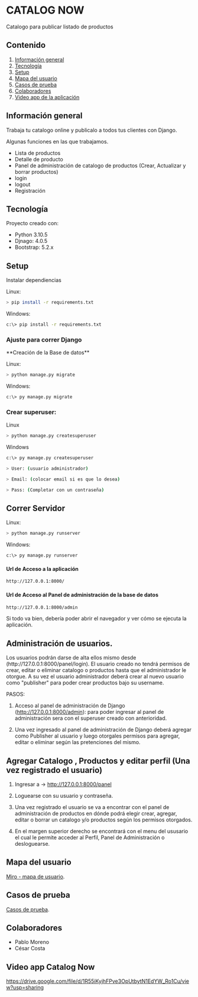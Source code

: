 # CATALOG NOW
Catalogo para publicar listado de productos

## Contenido
1. [Información general](#información-general)
2. [Tecnología](#tecnología)
3. [Setup](#setup)
4. [Mapa del usuario](#mapa-del-usuario)
5. [Casos de prueba](#casos-de-prueba)
6. [Colaboradores](#colaboradores)
7. [Video app de la aplicación](#video-app-catalog-now)



## Información general
<p>Trabaja tu catalogo online y publicalo a todos tus clientes con Django.</p>
<p>Algunas funciones en las que trabajamos.</p>

- Lista de productos
- Detalle de producto
- Panel de administración de catalogo de productos (Crear, Actualizar y borrar productos)
- login
- logout
- Registración

## Tecnología
<p>Proyecto creado con:</p>

- Python 3.10.5
- Djnago: 4.0.5
- Bootstrap: 5.2.x    

## Setup
<p>Instalar dependiencias</p>

Linux:
```bash
> pip install -r requirements.txt
```
Windows:
```bash
c:\> pip install -r requirements.txt
```

### Ajuste para correr Django
<p>**Creación de la Base de datos**</p>

Linux:
```bash
> python manage.py migrate 
```
Windows:
```bash
c:\> py manage.py migrate
```

### Crear superuser: 

Linux
```bash
> python manage.py createsuperuser
```

Windows
```bash
c:\> py manage.py createsuperuser
```

```bash
> User: (usuario administrador)

> Email: (colocar email si es que lo desea)

> Pass: (Completar con un contraseña)
```

## Correr Servidor

Linux:
```bash
> python manage.py runserver
```
Windows:
```bash
c:\> py manage.py runserver
```

####  Url de Acceso a la aplicación
```bash
http://127.0.0.1:8000/
```
 
#### Url de Acceso al Panel de administración de la base de datos
```bash
http://127.0.0.1:8000/admin 
```
<p>Si todo va bien, debería poder abrir el navegador y ver cómo se ejecuta la aplicación.</p>

## Administración de usuarios.
<p>Los usuarios podrán darse de alta ellos mismo desde (http://127.0.0.1:8000/panel/login). El usuario creado no tendrá permisos de crear, editar o eliminar catalogo o productos hasta que el administrador le otorgue. A su vez el usuario administrador deberá crear al nuevo usuario como "publisher" para poder crear productos bajo su username.</p>

PASOS:
1. Acceso al panel de administración de Django (http://127.0.0.1:8000/admin):
 para poder ingresar  al panel de administración sera con el superuser creado con anterioridad. 

2. Una vez ingresado al panel de administración de Django deberá agregar como Publisher
al usuario y luego  otorgales permisos para agregar, editar o eliminar según las pretenciones del mismo.

## Agregar Catalogo , Productos y editar perfil (Una vez registrado el usuario) 

1. Ingresar a -> http://127.0.0.1:8000/panel 

2. Loguearse con su usuario y contraseña.

3. Una vez registrado el usuario se va a encontrar con el panel de administración de productos en dónde  podrá 
elegir crear, agregar, editar o borrar un catalogo y/o productos según los permisos otorgados.

4. En el margen superior derecho se encontrará con el menu del ususario
el cual le permite acceder al Perfil, Panel de Administración o desloguearse.

## Mapa del usuario

[Miro - mapa de usuario](https://miro.com/app/board/uXjVOj_k2rg=/?share_link_id=399463018519).

## Casos de prueba

[Casos de prueba](https://docs.google.com/spreadsheets/d/1uEIr7sc-B0U5nE3B9Pu1qx707caib2q78oHCIwA6j8Q/edit?usp=sharing).


## Colaboradores

- Pablo Moreno
- César Costa

## Video app Catalog Now
https://drive.google.com/file/d/1R55iKyjhFPve3OpUtbytN1EdYW_Ro1Cu/view?usp=sharing

